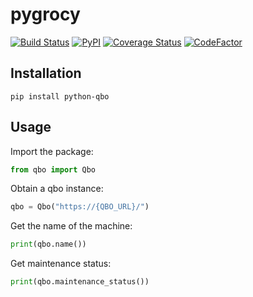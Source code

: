 # pygrocy
[![Build Status](https://travis-ci.com/SebRut/python-qbo.svg?branch=master)](https://travis-ci.com/SebRut/python-qbo)
[![PyPI](https://img.shields.io/pypi/v/python-qbo.svg)](https://pypi.org/project/python-qbo/)
[![Coverage Status](https://coveralls.io/repos/github/SebRut/python-qbo/badge.svg?branch=master)](https://coveralls.io/github/SebRut/python-qbo?branch=master)
[![CodeFactor](https://www.codefactor.io/repository/github/sebrut/python-qbo/badge)](https://www.codefactor.io/repository/github/sebrut/python-qbo)

## Installation

`pip install python-qbo`

## Usage
Import the package: 
```python
from qbo import Qbo
```

Obtain a qbo instance:
```python
qbo = Qbo("https://{QBO_URL}/")
```

Get the name of the machine:
```python
print(qbo.name())
```

Get maintenance status:

```python
print(qbo.maintenance_status())
```
